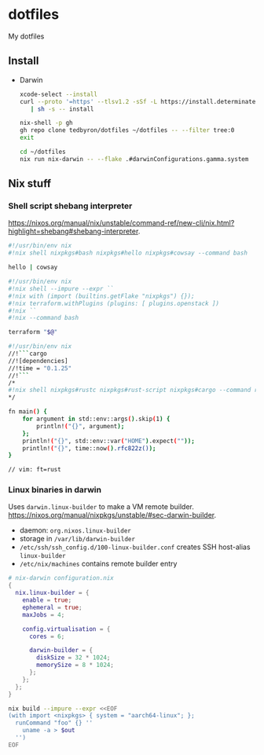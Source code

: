 # dotfiles

My dotfiles

## Install

- Darwin

  ```sh
  xcode-select --install
  curl --proto '=https' --tlsv1.2 -sSf -L https://install.determinate.systems/nix \
     | sh -s -- install
  ```

  ```sh
  nix-shell -p gh
  gh repo clone tedbyron/dotfiles ~/dotfiles -- --filter tree:0
  exit
  ```

  ```sh
  cd ~/dotfiles
  nix run nix-darwin -- --flake .#darwinConfigurations.gamma.system
  ```

## Nix stuff

### Shell script shebang interpreter

<https://nixos.org/manual/nix/unstable/command-ref/new-cli/nix.html?highlight=shebang#shebang-interpreter>.

```sh
#!/usr/bin/env nix
#!nix shell nixpkgs#bash nixpkgs#hello nixpkgs#cowsay --command bash

hello | cowsay
```

```sh
#!/usr/bin/env nix
#!nix shell --impure --expr ``
#!nix with (import (builtins.getFlake "nixpkgs") {});
#!nix terraform.withPlugins (plugins: [ plugins.openstack ])
#!nix ``
#!nix --command bash

terraform "$@"
```

````sh
#!/usr/bin/env nix
//!```cargo
//![dependencies]
//!time = "0.1.25"
//!```
/*
#!nix shell nixpkgs#rustc nixpkgs#rust-script nixpkgs#cargo --command rust-script
*/

fn main() {
    for argument in std::env::args().skip(1) {
        println!("{}", argument);
    };
    println!("{}", std::env::var("HOME").expect(""));
    println!("{}", time::now().rfc822z());
}

// vim: ft=rust
````

### Linux binaries in darwin

Uses `darwin.linux-builder` to make a VM remote builder.
<https://nixos.org/manual/nixpkgs/unstable/#sec-darwin-builder>.

- daemon: `org.nixos.linux-builder`
- storage in `/var/lib/darwin-builder`
- `/etc/ssh/ssh_config.d/100-linux-builder.conf` creates SSH host-alias `linux-builder`
- `/etc/nix/machines` contains remote builder entry

```nix
# nix-darwin configuration.nix
{
  nix.linux-builder = {
    enable = true;
    ephemeral = true;
    maxJobs = 4;

    config.virtualisation = {
      cores = 6;

      darwin-builder = {
        diskSize = 32 * 1024;
        memorySize = 8 * 1024;
      };
    };
  };
}
```

```sh
nix build --impure --expr <<EOF
(with import <nixpkgs> { system = "aarch64-linux"; };
  runCommand "foo" {} ''
    uname -a > $out
  '')
EOF
```

